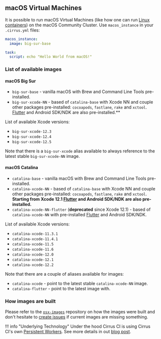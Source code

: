 ## macOS Virtual Machines

It is possible to run macOS Virtual Machines (like how one can run [Linux containers](linux.md)) on the macOS Community Cluster. 
Use `macos_instance` in your `.cirrus.yml` files:

```yaml
macos_instance:
  image: big-sur-base

task:
  script: echo "Hello World from macOS!"
```

### List of available images

#### macOS Big Sur

* `big-sur-base` - vanilla macOS with Brew and Command Line Tools pre-installed.
* `big-sur-xcode-NN` - based of `catalina-base` with Xcode NN and couple other packages pre-installed: 
  `cocoapods`, `fastlane`, `rake` and `xctool`. [Flutter](https://flutter.dev/) and Android SDK/NDK are also pre-installed.**
  
List of available Xcode versions:

* `big-sur-xcode-12.3`
* `big-sur-xcode-12.4`
* `big-sur-xcode-12.5`

Note that there is a `big-sur-xcode` alias available to always reference to the latest stable `big-sur-xcode-NN` image.

#### macOS Catalina

* `catalina-base` - vanilla macOS with Brew and Command Line Tools pre-installed.
* `catalina-xcode-NN` - based of `catalina-base` with Xcode NN and couple other packages pre-installed: 
  `cocoapods`, `fastlane`, `rake` and `xctool`. **Starting from Xcode 12.1 [Flutter](https://flutter.dev/) and Android SDK/NDK are also pre-installed.**
* `catalina-xcode-NN-flutter` (**deprecated** since Xcode 12.1) - based of `catalina-xcode-NN` with pre-installed [Flutter](https://flutter.dev/) and Android SDK/NDK.

List of available Xcode versions:

* `catalina-xcode-11.3.1`
* `catalina-xcode-11.4.1`
* `catalina-xcode-11.5`
* `catalina-xcode-11.6`
* `catalina-xcode-12.0`
* `catalina-xcode-12.1`
* `catalina-xcode-12.2`

Note that there are a couple of aliases available for images:

* `catalina-xcode` - point to the latest stable `catalina-xcode-NN` image.
* `catalina-flutter` - point to the latest image with.

### How images are built

Please refer to the [`osx-images`](https://github.com/cirruslabs/osx-images) repository on how the images were built and
don't hesitate to [create issues](https://github.com/cirruslabs/osx-images/issues) if current images are missing something.

!!! info "Underlying Technology"
    Under the hood Cirrus CI is using Cirrus CI's own [Persistent Workers](persistent-workers.md). See more details in
    out [blog post](https://medium.com/cirruslabs/new-macos-task-execution-architecture-for-cirrus-ci-604250627c94).
